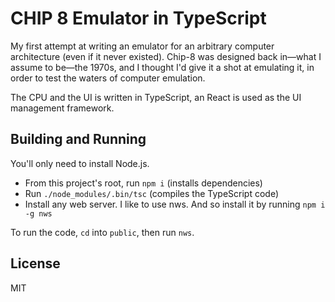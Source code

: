 # CHIP 8 Emulator in TypeScript

My first attempt at writing an emulator for an arbitrary computer architecture (even if it never existed). Chip-8 was designed back in—what I assume to be—the 1970s, and I thought I'd give it a shot at emulating it, in order to test the waters of computer emulation.

The CPU and the UI is written in TypeScript, an React is used as the UI management framework.

## Building and Running

You'll only need to install Node.js.

- From this project's root, run `npm i` (installs dependencies)
- Run `./node_modules/.bin/tsc` (compiles the TypeScript code)
- Install any web server. I like to use nws. And so install it by running `npm i -g nws`

To run the code, `cd` into `public`, then run `nws`.

## License

MIT